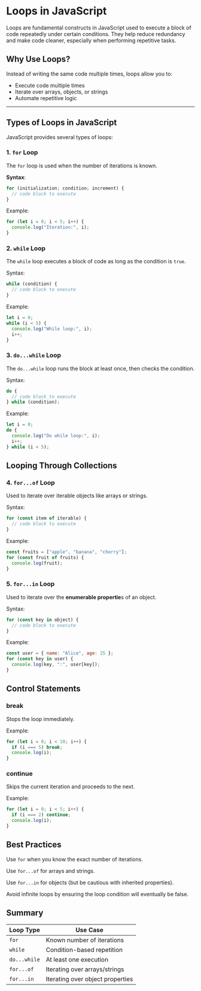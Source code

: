 # Loops in JavaScript

Loops are fundamental constructs in JavaScript used to execute a block of code repeatedly under certain conditions. They help reduce redundancy and make code cleaner, especially when performing repetitive tasks.

## Why Use Loops?

Instead of writing the same code multiple times, loops allow you to:

- Execute code multiple times
- Iterate over arrays, objects, or strings
- Automate repetitive logic

---

## Types of Loops in JavaScript

JavaScript provides several types of loops:

### 1. `for` Loop

The `for` loop is used when the number of iterations is known.

**Syntax**:

```js
for (initialization; condition; increment) {
  // code block to execute
}
```

Example:

```js
for (let i = 0; i < 5; i++) {
  console.log("Iteration:", i);
}
```

### 2. `while` Loop

The `while` loop executes a block of code as long as the condition is `true`.

Syntax:

```js
while (condition) {
  // code block to execute
}
```

Example:

```js
let i = 0;
while (i < 5) {
  console.log("While loop:", i);
  i++;
}
```

### 3. `do...while` Loop

The `do...while` loop runs the block at least once, then checks the condition.

Syntax:

```js
do {
  // code block to execute
} while (condition);
```

Example:

```js
let i = 0;
do {
  console.log("Do while loop:", i);
  i++;
} while (i < 5);
```

## Looping Through Collections

### 4. `for...of` Loop

Used to iterate over iterable objects like arrays or strings.

Syntax:

```js
for (const item of iterable) {
  // code block to execute
}
```

Example:

```js
const fruits = ["apple", "banana", "cherry"];
for (const fruit of fruits) {
  console.log(fruit);
}
```

### 5. `for...in` Loop

Used to iterate over the **enumerable propertie**s of an object.

Syntax:

```js
for (const key in object) {
  // code block to execute
}
```

Example:

```js
const user = { name: "Alice", age: 25 };
for (const key in user) {
  console.log(key, ":", user[key]);
}
```

## Control Statements

### break

Stops the loop immediately.

Example:

```js
for (let i = 0; i < 10; i++) {
  if (i === 5) break;
  console.log(i);
}
```

### continue

Skips the current iteration and proceeds to the next.

Example:

```js
for (let i = 0; i < 5; i++) {
  if (i === 2) continue;
  console.log(i);
}
```

## Best Practices

Use `for` when you know the exact number of iterations.

Use `for...of` for arrays and strings.

Use `for...in` for objects (but be cautious with inherited properties).

Avoid infinite loops by ensuring the loop condition will eventually be false.

## Summary

| Loop Type    | Use Case                         |
| ------------ | -------------------------------- |
| `for`        | Known number of iterations       |
| `while`      | Condition-based repetition       |
| `do...while` | At least one execution           |
| `for...of`   | Iterating over arrays/strings    |
| `for...in`   | Iterating over object properties |
